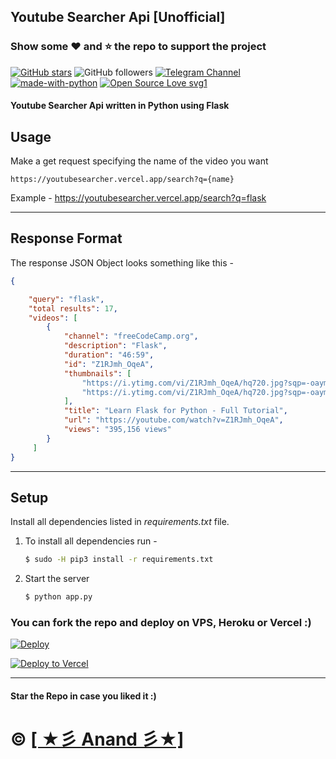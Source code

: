 ##  Youtube Searcher Api [Unofficial]

### Show some :heart: and :star: the repo to support the project

[![GitHub stars](https://img.shields.io/github/stars/Anandpskerala/youtubesearcherapi.svg?style=social&label=Star)](https://github.com/Anandpskerala/youtubesearcherapi) ![GitHub followers](https://img.shields.io/github/followers/Anandpskerala.svg?style=social&label=Follow)
[![Telegram Channel](https://img.shields.io/badge/Telegram-Channel-orange)](https://t.me/Keralabotsnews)
[![made-with-python](https://img.shields.io/badge/Made%20with-Python-1f425f.svg)](https://www.python.org/) [![Open Source Love svg1](https://badges.frapsoft.com/os/v1/open-source.svg?v=103)](https://github.com/ellerbrock/open-source-badges/)

#### Youtube Searcher Api written in Python using Flask  

## Usage

Make a get request specifying the name of the video you want
```
https://youtubesearcher.vercel.app/search?q={name}
```
Example - https://youtubesearcher.vercel.app/search?q=flask

---

## Response Format

The response JSON Object looks something like this - 

```JSON
{

    "query": "flask",
    "total results": 17,
    "videos": [
        {
            "channel": "freeCodeCamp.org",
            "description": "Flask",
            "duration": "46:59",
            "id": "Z1RJmh_OqeA",
            "thumbnails": [
                "https://i.ytimg.com/vi/Z1RJmh_OqeA/hq720.jpg?sqp=-oaymwEjCOgCEMoBSFryq4qpAxUIARUAAAAAGAElAADIQj0AgKJDeAE=&rs=AOn4CLAuToT2WhtYyxoNenChum3vaPINkA",
                "https://i.ytimg.com/vi/Z1RJmh_OqeA/hq720.jpg?sqp=-oaymwEXCNAFEJQDSFryq4qpAwkIARUAAIhCGAE=&rs=AOn4CLD2_JIwPHoglSsUNAukZpYjypohRQ"
            ],
            "title": "Learn Flask for Python - Full Tutorial",
            "url": "https://youtube.com/watch?v=Z1RJmh_OqeA",
            "views": "395,156 views"
        }
     ]
}
```
---
## Setup

Install all dependencies listed in *requirements.txt* file. 

1. To install all dependencies run - 

    ```bash
    $ sudo -H pip3 install -r requirements.txt
    ```

2. Start the server

    ```bash 
    $ python app.py
    ```

### You can fork the repo and deploy on VPS, Heroku or Vercel :)  
[![Deploy](https://www.herokucdn.com/deploy/button.svg)](https://heroku.com/deploy?template=https://github.com/Anandpskerala/YoutubeSearcherApi/tree/master)

[![Deploy to Vercel](https://vercel.com/button)](https://vercel.com/import/project?template=https://github.com/Anandpskerala/YoutubeSearcherApi/tree/master)

---
#### Star the Repo in case you liked it :)

# © [[ ★彡 Anand 彡★]](https://github.com/Anandpskerala)
